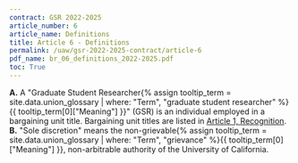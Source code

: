```yaml
---
contract: GSR 2022-2025
article_number: 6
article_name: Definitions
title: Article 6 - Definitions
permalink: /uaw/gsr-2022-2025-contract/article-6
pdf_name: br_06_definitions_2022-2025.pdf
toc: True
---
```



<div class="lvl1"><b>A.</b> A "<span class="tooltip">Graduate Student Researcher<span class="tooltip-text">{% assign tooltip_term = site.data.union_glossary | where: "Term", "graduate student researcher" %}{{ tooltip_term[0]["Meaning"] }}</span></span>" (GSR) is an individual employed in a bargaining unit title. Bargaining unit titles are listed in <a href="/uaw/gsr-2022-2025-contract/article-1">Article 1, Recognition</a>.</div>
<div class="lvl1"><b>B.</b> "Sole discretion" means the non-<span class="tooltip">grievable<span class="tooltip-text">{% assign tooltip_term = site.data.union_glossary | where: "Term", "grievance" %}{{ tooltip_term[0]["Meaning"] }}</span></span>, non-arbitrable authority of the University of California.</div>

